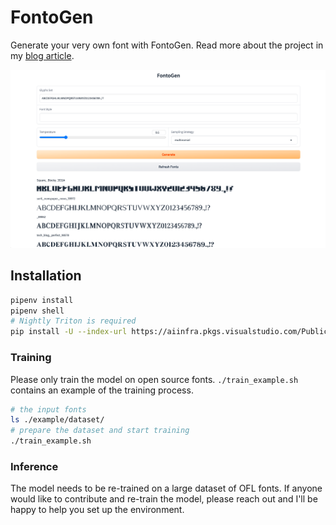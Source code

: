 # FontoGen

Generate your very own font with FontoGen. Read more about the project in
my [blog article](https://serce.me/posts/02-10-2023-hey-computer-make-me-a-font).

![screenshot](./img/fontogen.png)

## Installation

```bash
pipenv install
pipenv shell
# Nightly Triton is required
pip install -U --index-url https://aiinfra.pkgs.visualstudio.com/PublicPackages/_packaging/Triton-Nightly/pypi/simple/ triton-nightly==2.1.0.dev20230801015042 --no-deps
```

### Training

Please only train the model on open source fonts.
`./train_example.sh` contains an example of the training process.

```bash
# the input fonts
ls ./example/dataset/
# prepare the dataset and start training
./train_example.sh
```

### Inference

The model needs to be re-trained on a large dataset of OFL fonts. If anyone would like to contribute and re-train the model, please reach out and I'll be happy to help you set up the environment.
